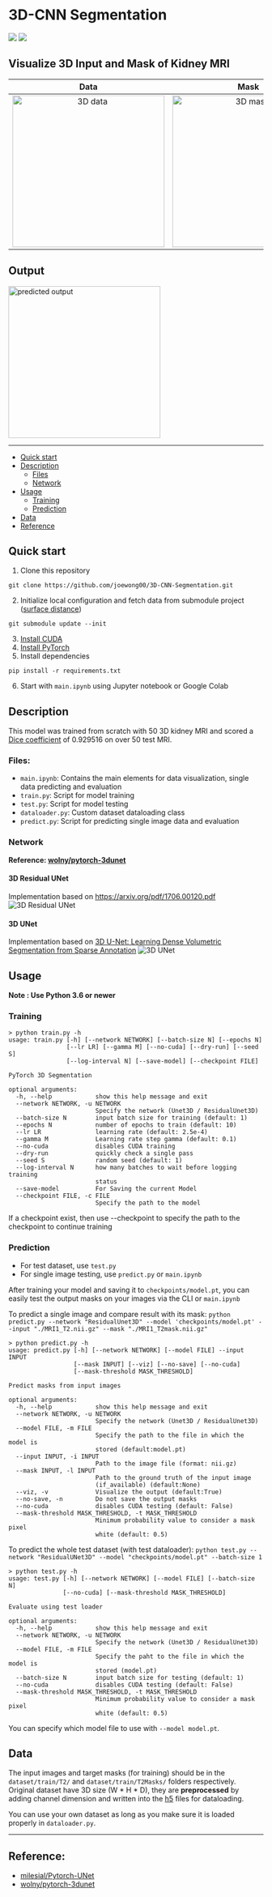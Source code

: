 # 3D-CNN Segmentation
<a href="https://pytorch.org/"><img src="https://img.shields.io/badge/PyTorch-1.7.1+cu110-red.svg?logo=PyTorch&style=for-the-badge" /></a>
<a href="#"><img src="https://img.shields.io/badge/python-v3.6+-blue.svg?logo=python&style=for-the-badge" /></a>
## Visualize 3D Input and Mask of Kidney MRI

Data          |  Mask
:-------------------------:|:-------------------------:
<img src="assets/data.gif" alt="3D data" width="300"/>  |  <img src="assets/mask.gif" alt="3D mask" width="300"/>


## Output
<img src="assets/predicted.gif" alt="predicted output" width="300"/>

---

- [Quick start](#quick-start)
- [Description](#description)
  - [Files](#files)
  - [Network](#network)
- [Usage](#usage)
  - [Training](#training)
  - [Prediction](#prediction)
- [Data](#data)
- [Reference](#reference)

## Quick start

1. Clone this repository
```
git clone https://github.com/joewong00/3D-CNN-Segmentation.git
```
2. Initialize local configuration and fetch data from submodule project ([surface distance](https://github.com/deepmind/surface-distance.git))
```
git submodule update --init
```
3. [Install CUDA](https://developer.nvidia.com/cuda-downloads)
4. [Install PyTorch](https://pytorch.org/get-started/locally/)
5. Install dependencies
```
pip install -r requirements.txt
```
6. Start with `main.ipynb` using Jupyter notebook or Google Colab

## Description
This model was trained from scratch with 50 3D kidney MRI and scored a [Dice coefficient](https://en.wikipedia.org/wiki/S%C3%B8rensen%E2%80%93Dice_coefficient) of 0.929516 on over 50 test MRI.

### Files:
- `main.ipynb`: Contains the main elements for data visualization, single data predicting and evaluation
- `train.py`: Script for model training
- `test.py`: Script for model testing
- `dataloader.py`: Custom dataset dataloading class
- `predict.py`: Script for predicting single image data and evaluation

### Network
**Reference: [wolny/pytorch-3dunet](https://github.com/wolny/pytorch-3dunet)**
#### 3D Residual UNet
Implementation based on https://arxiv.org/pdf/1706.00120.pdf
![3D Residual UNet](assets/3dresunet.png)

#### 3D UNet
Implementation based on [3D U-Net: Learning Dense Volumetric Segmentation from Sparse Annotation](https://arxiv.org/abs/1606.06650)
![3D UNet](assets/3dunet.png)

## Usage
**Note : Use Python 3.6 or newer**
### Training

```console
> python train.py -h
usage: train.py [-h] [--network NETWORK] [--batch-size N] [--epochs N]
                [--lr LR] [--gamma M] [--no-cuda] [--dry-run] [--seed S]
                [--log-interval N] [--save-model] [--checkpoint FILE]

PyTorch 3D Segmentation

optional arguments:
  -h, --help            show this help message and exit
  --network NETWORK, -u NETWORK
                        Specify the network (Unet3D / ResidualUnet3D)
  --batch-size N        input batch size for training (default: 1)
  --epochs N            number of epochs to train (default: 10)
  --lr LR               learning rate (default: 2.5e-4)
  --gamma M             Learning rate step gamma (default: 0.1)
  --no-cuda             disables CUDA training
  --dry-run             quickly check a single pass
  --seed S              random seed (default: 1)
  --log-interval N      how many batches to wait before logging training
                        status
  --save-model          For Saving the current Model
  --checkpoint FILE, -c FILE
                        Specify the path to the model
```
If a checkpoint exist, then use --checkpoint to specify the path to the checkpoint to continue training


### Prediction
- For test dataset, use `test.py`
- For single image testing, use `predict.py` or `main.ipynb`

After training your model and saving it to `checkpoints/model.pt`, you can easily test the output masks on your images via the CLI or `main.ipynb`

To predict a single image and compare result with its mask:
`python predict.py --network "ResidualUnet3D" --model 'checkpoints/model.pt' --input "./MRI1_T2.nii.gz" --mask "./MRI1_T2mask.nii.gz"`

```console
> python predict.py -h
usage: predict.py [-h] [--network NETWORK] [--model FILE] --input INPUT
                  [--mask INPUT] [--viz] [--no-save] [--no-cuda]
                  [--mask-threshold MASK_THRESHOLD]

Predict masks from input images

optional arguments:
  -h, --help            show this help message and exit
  --network NETWORK, -u NETWORK
                        Specify the network (Unet3D / ResidualUnet3D)
  --model FILE, -m FILE
                        Specify the path to the file in which the model is
                        stored (default:model.pt)
  --input INPUT, -i INPUT
                        Path to the image file (format: nii.gz)
  --mask INPUT, -l INPUT
                        Path to the ground truth of the input image
                        (if_available) (default:None)
  --viz, -v             Visualize the output (default:True)
  --no-save, -n         Do not save the output masks
  --no-cuda             disables CUDA testing (default: False)
  --mask-threshold MASK_THRESHOLD, -t MASK_THRESHOLD
                        Minimum probability value to consider a mask pixel
                        white (default: 0.5)
```

To predict the whole test dataset (with test dataloader):
`python test.py --network "ResidualUNet3D" --model "checkpoints/model.pt" --batch-size 1`

```console
> python test.py -h
usage: test.py [-h] [--network NETWORK] [--model FILE] [--batch-size N]
               [--no-cuda] [--mask-threshold MASK_THRESHOLD]

Evaluate using test loader

optional arguments:
  -h, --help            show this help message and exit
  --network NETWORK, -u NETWORK
                        Specify the network (Unet3D / ResidualUnet3D)
  --model FILE, -m FILE
                        Specify the paht to the file in which the model is
                        stored (model.pt)
  --batch-size N        input batch size for testing (default: 1)
  --no-cuda             disables CUDA testing (default: False)
  --mask-threshold MASK_THRESHOLD, -t MASK_THRESHOLD
                        Minimum probability value to consider a mask pixel
                        white (default: 0.5)
```


You can specify which model file to use with `--model model.pt`.

## Data
The input images and target masks (for training) should be in the `dataset/train/T2/` and `dataset/train/T2Masks/` folders respectively. Original dataset have 3D size (W * H * D), they are **preprocessed** by adding channel dimension and written into the [h5](https://www.hdfgroup.org/solutions/hdf5/) files for dataloading.

You can use your own dataset as long as you make sure it is loaded properly in `dataloader.py`.

---

## Reference: 
- [milesial/Pytorch-UNet](https://github.com/milesial/Pytorch-UNet)
- [wolny/pytorch-3dunet](https://github.com/wolny/pytorch-3dunet)

